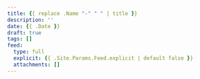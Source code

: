 ```yaml
---
title: {{ replace .Name "-" " " | title }}
description: ''
date: {{ .Date }}
draft: true
tags: []
feed:
  type: full
  explicit: {{ .Site.Params.Feed.explicit | default false }}
  attachments: []
---
```


